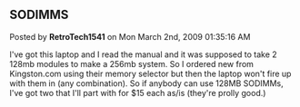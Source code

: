 ## SODIMMS
Posted by **RetroTech1541** on Mon March 2nd, 2009 01:35:16 AM

I've got this laptop and I read the manual and it was supposed to take 2 128mb
modules to make a 256mb system. So I ordered new from Kingston.com using their
memory selector but then the laptop won't fire up with them in (any
combination). So if anybody can use 128MB SODIMMs, I've got two that I'll part
with for $15 each as/is (they're prolly good.)
